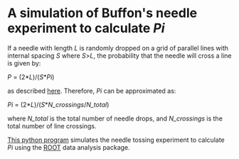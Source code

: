 # A simulation of Buffon's needle experiment to calculate *Pi*

If a needle with length *L* is randomly dropped on a grid of parallel lines with internal spacing *S* where *S*>*L*, the probability that the needle will cross a line is given by:

*P* = (2\**L*)/(*S*\**Pi*)

as described [here](https://en.wikipedia.org/wiki/Buffon%27s_needle). Therefore, *Pi* can be approximated as:

*Pi* = (2\**L*)/(*S*\**N_crossings*/*N_total*)

where *N_total* is the total number of needle drops, and *N_crossings* is the total number of line crossings.

[This python program](https://github.com/gmalim/buffon_pi_simulation/blob/master/buffon_pi.py) simulates the needle tossing experiment to calculate *Pi* using the [ROOT](https://root.cern.ch/) data analysis package.
